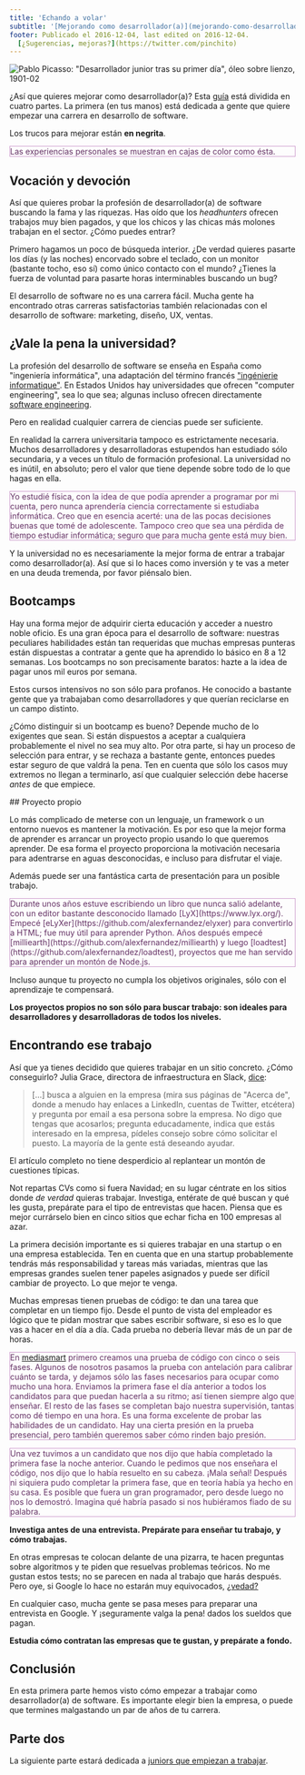 ```yaml
---
title: 'Echando a volar'
subtitle: '[Mejorando como desarrollador(a)](mejorando-como-desarrolladora), parte 1'
footer: Publicado el 2016-12-04, last edited on 2016-12-04.
  [¿Sugerencias, mejoras?](https://twitter.com/pinchito)
---
```


![Pablo Picasso: "[Desarrollador junior tras su primer día](http://classicprogrammerpaintings.com/)", óleo sobre lienzo, 1901-02](pics/junior-after-first-day.jpg "Junior metiéndose un lingotazo")

¿Así que quieres mejorar como desarrollador(a)?
Esta [guía](mejorando-como-desarrolladora) está dividida en cuatro partes.
La primera (en tus manos)
está dedicada a gente que quiere empezar una carrera en desarrollo de software.

Los trucos para mejorar están **en negrita**.

<p style="color:#636; border:thin solid #c9c">
Las experiencias personales se muestran en cajas de color como ésta.
</p>

## Vocación y devoción

Así que quieres probar la profesión de desarrollador(a) de software
buscando la fama y las riquezas.
Has oído que los _headhunters_ ofrecen trabajos muy bien pagados,
y que los chicos y las chicas más molones trabajan en el sector.
¿Cómo puedes entrar?

Primero hagamos un poco de búsqueda interior.
¿De verdad quieres pasarte los días (y las noches)
encorvado sobre el teclado,
con un monitor (bastante tocho, eso sí)
como único contacto con el mundo?
¿Tienes la fuerza de voluntad para pasarte horas interminables buscando un bug?

El desarrollo de software no es una carrera fácil.
Mucha gente ha encontrado otras carreras satisfactorias
también relacionadas con el desarrollo de software:
marketing, diseño, UX, ventas.

## ¿Vale la pena la universidad?

La profesión del desarrollo de software se enseña en España como "ingeniería informática",
una adaptación del término francés
["ingénierie informatique"](https://fr.wikipedia.org/wiki/G%C3%A9nie_informatique).
En Estados Unidos hay universidades que ofrecen "computer engineering",
sea lo que sea;
algunas incluso ofrecen directamente [software engineering](http://computingcareers.acm.org/?page_id=12).

Pero en realidad cualquier carrera de ciencias puede ser suficiente.

En realidad la carrera universitaria tampoco es estrictamente necesaria.
Muchos desarrolladores y desarrolladoras estupendos han estudiado sólo secundaria,
y a veces un título de formación profesional.
La universidad no es inútil, en absoluto;
pero el valor que tiene depende sobre todo de lo que hagas en ella.

<p style="color:#636; border:thin solid #c9c">
Yo estudié física,
con la idea de que podía aprender a programar por mi cuenta,
pero nunca aprendería ciencia correctamente si estudiaba informática.
Creo que en esencia acerté:
una de las pocas decisiones buenas que tomé de adolescente.
Tampoco creo que sea una pérdida de tiempo estudiar informática;
seguro que para mucha gente está muy bien.
</p>

Y la universidad no es necesariamente la mejor forma de entrar a trabajar como desarrollador(a).
Así que si lo haces como inversión y te vas a meter en una deuda tremenda,
por favor piénsalo bien.

## Bootcamps

Hay una forma mejor de adquirir cierta educación y acceder a nuestro noble oficio.
Es una gran época para el desarrollo de software:
nuestras peculiares habilidades están tan requeridas que muchas empresas punteras
están dispuestas a contratar a gente que ha aprendido lo básico en 8 a 12 semanas.
Los bootcamps no son precisamente baratos:
hazte a la idea de pagar unos mil euros por semana.

Estos cursos intensivos no son sólo para profanos.
He conocido a bastante gente que ya trabajaban como desarrolladores
y que querían reciclarse en un campo distinto.

¿Cómo distinguir si un bootcamp es bueno?
Depende mucho de lo exigentes que sean.
Si están dispuestos a aceptar a cualquiera probablemente el nivel no sea muy alto.
Por otra parte, si hay un proceso de selección para entrar,
y se rechaza a bastante gente,
entonces puedes estar seguro de que valdrá la pena.
Ten en cuenta que sólo los casos muy extremos no llegan a terminarlo,
así que cualquier selección debe hacerse *antes* de que empiece.

## Proyecto propio

Lo más complicado de meterse con un lenguaje, un framework o un entorno nuevos
es mantener la motivación.
Es por eso que la mejor forma de aprender es arrancar un proyecto propio usando lo que queremos aprender.
De esa forma el proyecto proporciona la motivación necesaria para adentrarse en aguas desconocidas,
e incluso para disfrutar el viaje.

Además puede ser una fantástica carta de presentación para un posible trabajo.

<p style="color:#636; border:thin solid #c9c">
Durante unos años estuve escribiendo un libro que nunca salió adelante,
con un editor bastante desconocido llamado
[LyX](https://www.lyx.org/).
Empecé [eLyXer](https://github.com/alexfernandez/elyxer)
para convertirlo a HTML;
fue muy útil para aprender Python.
Años después empecé
[milliearth](https://github.com/alexfernandez/milliearth)
y luego [loadtest](https://github.com/alexfernandez/loadtest),
proyectos que me han servido para aprender un montón de Node.js.
</p>

Incluso aunque tu proyecto no cumpla los objetivos originales,
sólo con el aprendizaje te compensará.

**Los proyectos propios no son sólo para buscar trabajo:
son ideales para desarrolladores y desarrolladoras de todos los niveles.**

## Encontrando ese trabajo

Así que ya tienes decidido que quieres trabajar en un sitio concreto.
¿Cómo conseguirlo?
Julia Grace, directora de infraestructura en Slack,
[dice](http://www.juliahgrace.com/blog/2015/4/9/an-unconventional-guide-for-getting-a-software-engineering-job):

> [...] busca a alguien en la empresa (mira sus páginas de "Acerca de", donde a menudo hay enlaces a LinkedIn, cuentas de Twitter, etcétera)
> y pregunta por email a esa persona sobre la empresa.
> No digo que tengas que acosarlos; pregunta educadamente, indica que estás interesado en la empresa, pídeles consejo sobre cómo solicitar el puesto.
> La mayoría de la gente está deseando ayudar.

El artículo completo no tiene desperdicio al replantear un montón de cuestiones típicas.

Not repartas CVs como si fuera Navidad;
en su lugar céntrate en los sitios donde _de verdad_ quieras trabajar.
Investiga, entérate de qué buscan y qué les gusta,
prepárate para el tipo de entrevistas que hacen.
Piensa que es mejor currárselo bien en cinco sitios
que echar ficha en 100 empresas al azar.

La primera decisión importante es si quieres trabajar en una startup
o en una empresa establecida.
Ten en cuenta que en una startup probablemente tendrás más responsabilidad y tareas más variadas,
mientras que las empresas grandes suelen tener papeles asignados
y puede ser difícil cambiar de proyecto.
Lo que mejor te venga.

Muchas empresas tienen pruebas de código:
te dan una tarea que completar en un tiempo fijo.
Desde el punto de vista del empleador
es lógico que te pidan mostrar que sabes escribir software,
si eso es lo que vas a hacer en el día a día.
Cada prueba no debería llevar más de un par de horas.

<p style="color:#636; border:thin solid #c9c">
En <a href="https://mediasmart.io/">mediasmart</a>
primero creamos una prueba de código con cinco o seis fases.
Algunos de nosotros pasamos la prueba con antelación para calibrar cuánto se tarda,
y dejamos sólo las fases necesarios para ocupar como mucho una hora.
Enviamos la primera fase el día anterior a todos los candidatos
para que puedan hacerla a su ritmo;
así tienen siempre algo que enseñar.
El resto de las fases se completan bajo nuestra supervisión,
tantas como dé tiempo en una hora.
Es una forma excelente de probar las habilidades de un candidato.
Hay una cierta presión en la prueba presencial,
pero también queremos saber cómo rinden bajo presión.
</p>

<p style="color:#636; border:thin solid #c9c">
Una vez tuvimos a un candidato que nos dijo que había completado la primera fase la noche anterior.
Cuando le pedimos que nos enseñara el código, nos dijo que lo había resuelto en su cabeza.
¡Mala señal!
Después ni siquiera pudo completar la primera fase, que en teoría había ya hecho en su casa.
Es posible que fuera un gran programador, pero desde luego no nos lo demostró.
Imagina qué habría pasado si nos hubiéramos fiado de su palabra.
</p>

**Investiga antes de una entrevista.
Prepárate para enseñar tu trabajo,
y cómo trabajas.**

En otras empresas te colocan delante de una pizarra,
te hacen preguntas sobre algoritmos y te piden que resuelvas problemas teóricos.
No me gustan estos tests;
no se parecen en nada al trabajo que harás después.
Pero oye, si Google lo hace no estarán muy equivocados,
[¿vedad?](http://www.nytimes.com/2013/06/20/business/in-head-hunting-big-data-may-not-be-such-a-big-deal.html?_r=0)

En cualquier caso, mucha gente se pasa meses para preparar una entrevista en Google.
Y ¡seguramente valga la pena! dados los sueldos que pagan.

**Estudia cómo contratan las empresas que te gustan,
y prepárate a fondo.**

## Conclusión

En esta primera parte hemos visto cómo empezar a trabajar como desarrollador(a) de software.
Es importante elegir bien la empresa,
o puede que termines malgastando un par de años de tu carrera.

## Parte dos

La siguiente parte estará dedicada a
[juniors que empiezan a trabajar](advice-for-the-novice).

